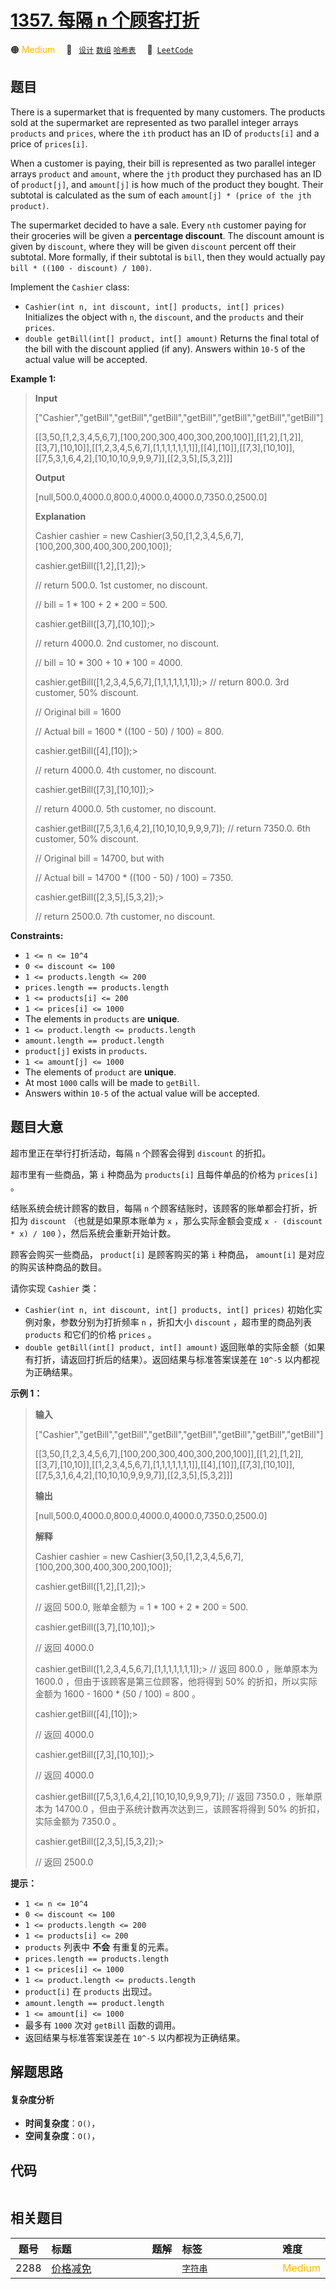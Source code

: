 # [1357. 每隔 n 个顾客打折](https://leetcode.com/problems/apply-discount-every-n-orders)

🟠 <font color=#ffb800>Medium</font>&emsp; 🔖&ensp; [`设计`](/leetcode-js/outline/tag/design.md) [`数组`](/leetcode-js/outline/tag/array.md) [`哈希表`](/leetcode-js/outline/tag/hash-table.md)&emsp; 🔗&ensp;[`LeetCode`](https://leetcode.com/problems/apply-discount-every-n-orders)

## 题目

There is a supermarket that is frequented by many customers. The products sold
at the supermarket are represented as two parallel integer arrays `products`
and `prices`, where the `ith` product has an ID of `products[i]` and a price
of `prices[i]`.

When a customer is paying, their bill is represented as two parallel integer
arrays `product` and `amount`, where the `jth` product they purchased has an
ID of `product[j]`, and `amount[j]` is how much of the product they bought.
Their subtotal is calculated as the sum of each `amount[j] * (price of the jth
product)`.

The supermarket decided to have a sale. Every `nth` customer paying for their
groceries will be given a **percentage discount**. The discount amount is
given by `discount`, where they will be given `discount` percent off their
subtotal. More formally, if their subtotal is `bill`, then they would actually
pay `bill * ((100 - discount) / 100)`.

Implement the `Cashier` class:

  * `Cashier(int n, int discount, int[] products, int[] prices)` Initializes the object with `n`, the `discount`, and the `products` and their `prices`.
  * `double getBill(int[] product, int[] amount)` Returns the final total of the bill with the discount applied (if any). Answers within `10-5` of the actual value will be accepted.



**Example 1:**

> 
> 
> 
> 
> 
> **Input**
> 
> ["Cashier","getBill","getBill","getBill","getBill","getBill","getBill","getBill"]
> 
> [[3,50,[1,2,3,4,5,6,7],[100,200,300,400,300,200,100]],[[1,2],[1,2]],[[3,7],[10,10]],[[1,2,3,4,5,6,7],[1,1,1,1,1,1,1]],[[4],[10]],[[7,3],[10,10]],[[7,5,3,1,6,4,2],[10,10,10,9,9,9,7]],[[2,3,5],[5,3,2]]]
> 
> **Output**
> 
> [null,500.0,4000.0,800.0,4000.0,4000.0,7350.0,2500.0]
> 
> **Explanation**
> 
> Cashier cashier = new Cashier(3,50,[1,2,3,4,5,6,7],[100,200,300,400,300,200,100]);
> 
> cashier.getBill([1,2],[1,2]);> 
> > 
> > 
> > 
> > 
> > 
> // return 500.0. 1st customer, no discount.
> 
> > 
> > 
> > 
> > 
> > 
> > 
> > 
> > 
> > 
> > 
> > 
> > 
> > 
>  // bill = 1 * 100 + 2 * 200 = 500.
> 
> cashier.getBill([3,7],[10,10]);> 
> > 
> > 
> > 
> > 
>   // return 4000.0. 2nd customer, no discount.
> 
> > 
> > 
> > 
> > 
> > 
> > 
> > 
> > 
> > 
> > 
> > 
> > 
> > 
>  // bill = 10 * 300 + 10 * 100 = 4000.
> 
> cashier.getBill([1,2,3,4,5,6,7],[1,1,1,1,1,1,1]);> 
> // return 800.0. 3rd customer, 50% discount.
> 
> > 
> > 
> > 
> > 
> > 
> > 
> > 
> > 
> > 
> > 
> > 
> > 
> > 
>  // Original bill = 1600
> 
> > 
> > 
> > 
> > 
> > 
> > 
> > 
> > 
> > 
> > 
> > 
> > 
> > 
>  // Actual bill = 1600 * ((100 - 50) / 100) = 800.
> 
> cashier.getBill([4],[10]);> 
> > 
> > 
> > 
> > 
> > 
>    // return 4000.0. 4th customer, no discount.
> 
> cashier.getBill([7,3],[10,10]);> 
> > 
> > 
> > 
> > 
>   // return 4000.0. 5th customer, no discount.
> 
> cashier.getBill([7,5,3,1,6,4,2],[10,10,10,9,9,9,7]); // return 7350.0. 6th customer, 50% discount.
> 
> > 
> > 
> > 
> > 
> > 
> > 
> > 
> > 
> > 
> > 
> > 
> > 
> > 
>  // Original bill = 14700, but with
> 
> > 
> > 
> > 
> > 
> > 
> > 
> > 
> > 
> > 
> > 
> > 
> > 
> > 
>  // Actual bill = 14700 * ((100 - 50) / 100) = 7350.
> 
> cashier.getBill([2,3,5],[5,3,2]);> 
> > 
> > 
> > 
> > 
> // return 2500.0.  7th customer, no discount.

**Constraints:**

  * `1 <= n <= 10^4`
  * `0 <= discount <= 100`
  * `1 <= products.length <= 200`
  * `prices.length == products.length`
  * `1 <= products[i] <= 200`
  * `1 <= prices[i] <= 1000`
  * The elements in `products` are **unique**.
  * `1 <= product.length <= products.length`
  * `amount.length == product.length`
  * `product[j]` exists in `products`.
  * `1 <= amount[j] <= 1000`
  * The elements of `product` are **unique**.
  * At most `1000` calls will be made to `getBill`.
  * Answers within `10-5` of the actual value will be accepted.


## 题目大意

超市里正在举行打折活动，每隔 `n` 个顾客会得到 `discount` 的折扣。

超市里有一些商品，第 `i` 种商品为 `products[i]` 且每件单品的价格为 `prices[i]` 。

结账系统会统计顾客的数目，每隔 `n` 个顾客结账时，该顾客的账单都会打折，折扣为 `discount` （也就是如果原本账单为 `x`
，那么实际金额会变成 `x - (discount * x) / 100` ），然后系统会重新开始计数。

顾客会购买一些商品， `product[i]` 是顾客购买的第 `i` 种商品， `amount[i]` 是对应的购买该种商品的数目。

请你实现 `Cashier` 类：

  * `Cashier(int n, int discount, int[] products, int[] prices)` 初始化实例对象，参数分别为打折频率 `n` ，折扣大小 `discount` ，超市里的商品列表 `products` 和它们的价格 `prices` 。
  * `double getBill(int[] product, int[] amount)` 返回账单的实际金额（如果有打折，请返回打折后的结果）。返回结果与标准答案误差在 `10^-5` 以内都视为正确结果。



**示例 1：**

> 
> 
> 
> 
> 
> **输入**
> 
> ["Cashier","getBill","getBill","getBill","getBill","getBill","getBill","getBill"]
> 
> [[3,50,[1,2,3,4,5,6,7],[100,200,300,400,300,200,100]],[[1,2],[1,2]],[[3,7],[10,10]],[[1,2,3,4,5,6,7],[1,1,1,1,1,1,1]],[[4],[10]],[[7,3],[10,10]],[[7,5,3,1,6,4,2],[10,10,10,9,9,9,7]],[[2,3,5],[5,3,2]]]
> 
> **输出**
> 
> [null,500.0,4000.0,800.0,4000.0,4000.0,7350.0,2500.0]
> 
> **解释**
> 
> Cashier cashier = new Cashier(3,50,[1,2,3,4,5,6,7],[100,200,300,400,300,200,100]);
> 
> cashier.getBill([1,2],[1,2]);> 
> > 
> > 
> > 
> > 
> > 
> // 返回 500.0, 账单金额为 = 1 * 100 + 2 * 200 = 500.
> 
> cashier.getBill([3,7],[10,10]);> 
> > 
> > 
> > 
> > 
>   // 返回 4000.0
> 
> cashier.getBill([1,2,3,4,5,6,7],[1,1,1,1,1,1,1]);> 
> // 返回 800.0 ，账单原本为 1600.0 ，但由于该顾客是第三位顾客，他将得到 50% 的折扣，所以实际金额为 1600 - 1600 * (50 / 100) = 800 。
> 
> cashier.getBill([4],[10]);> 
> > 
> > 
> > 
> > 
> > 
>    // 返回 4000.0
> 
> cashier.getBill([7,3],[10,10]);> 
> > 
> > 
> > 
> > 
>   // 返回 4000.0
> 
> cashier.getBill([7,5,3,1,6,4,2],[10,10,10,9,9,9,7]); // 返回 7350.0 ，账单原本为 14700.0 ，但由于系统计数再次达到三，该顾客将得到 50% 的折扣，实际金额为 7350.0 。
> 
> cashier.getBill([2,3,5],[5,3,2]);> 
> > 
> > 
> > 
> > 
> // 返回 2500.0
> 
> 



**提示：**

  * `1 <= n <= 10^4`
  * `0 <= discount <= 100`
  * `1 <= products.length <= 200`
  * `1 <= products[i] <= 200`
  * `products` 列表中 **不会**  有重复的元素。
  * `prices.length == products.length`
  * `1 <= prices[i] <= 1000`
  * `1 <= product.length <= products.length`
  * `product[i]` 在 `products` 出现过。
  * `amount.length == product.length`
  * `1 <= amount[i] <= 1000`
  * 最多有 `1000` 次对 `getBill` 函数的调用。
  * 返回结果与标准答案误差在 `10^-5` 以内都视为正确结果。


## 解题思路

#### 复杂度分析

- **时间复杂度**：`O()`，
- **空间复杂度**：`O()`，

## 代码

```javascript

```

## 相关题目

<!-- prettier-ignore -->
| 题号 | 标题 | 题解 | 标签 | 难度 |
| :------: | :------ | :------: | :------ | :------ |
| 2288 | [价格减免](https://leetcode.com/problems/apply-discount-to-prices) |  |  [`字符串`](/leetcode-js/outline/tag/string.md) | <font color=#ffb800>Medium</font> |

<style>
.blue {
    background-color: #096dd9;
    padding: 0.25rem 0.5rem;
    margin: 0;
    font-size: 0.85em;
    border-radius: 3px;
    color: white;
    font-weight: 500;
}
table th:first-of-type { width: 10%; }
table th:nth-of-type(2) { width: 35%; }
table th:nth-of-type(3) { width: 10%; }
table th:nth-of-type(4) { width: 35%; }
table th:nth-of-type(5) { width: 10%; }
</style>
